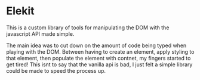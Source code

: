 # Elekit

This is a custom library of tools for manipulating the DOM with the javascript API made simple.

The main idea was to cut down on the amount of code being typed when playing with the DOM. Between having to create an element, apply styling to that element, then populate the element with contnet, my fingers started to get tired!
This isnt to say that the vanilla api is bad, I just felt a simple library could be made to speed the process up. 
